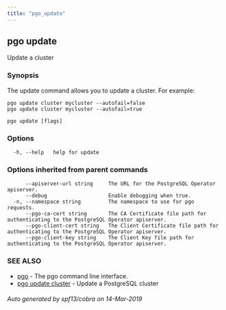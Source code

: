 ```yaml
---
title: "pgo_update"
---
```

## pgo update

Update a cluster

### Synopsis

The update command allows you to update a cluster. For example:

	pgo update cluster mycluster --autofail=false
	pgo update cluster mycluster --autofail=true

```
pgo update [flags]
```

### Options

```
  -h, --help   help for update
```

### Options inherited from parent commands

```
      --apiserver-url string     The URL for the PostgreSQL Operator apiserver.
      --debug                    Enable debugging when true.
  -n, --namespace string         The namespace to use for pgo requests.
      --pgo-ca-cert string       The CA Certificate file path for authenticating to the PostgreSQL Operator apiserver.
      --pgo-client-cert string   The Client Certificate file path for authenticating to the PostgreSQL Operator apiserver.
      --pgo-client-key string    The Client Key file path for authenticating to the PostgreSQL Operator apiserver.
```

### SEE ALSO

* [pgo](/cli/pgo/)	 - The pgo command line interface.
* [pgo update cluster](/cli/pgo_update_cluster/)	 - Update a PostgreSQL cluster

###### Auto generated by spf13/cobra on 14-Mar-2019
